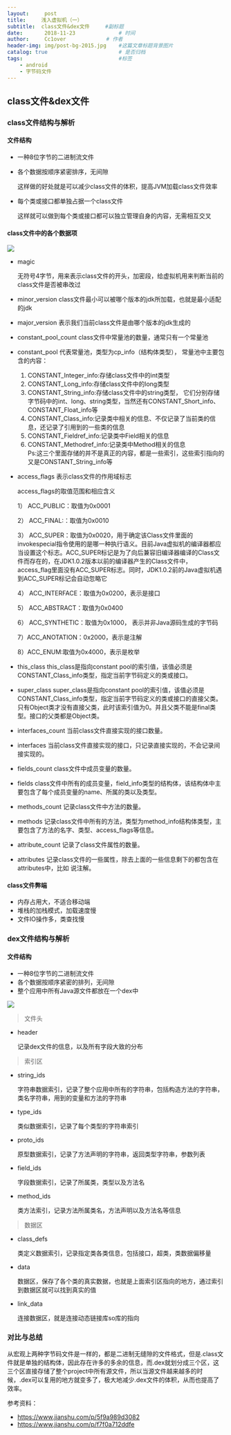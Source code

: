 ```yaml
---
layout:     post   				    
title:     浅入虚拟机（一）  				 
subtitle:  class文件&dex文件     #副标题
date:       2018-11-23			   	# 时间
author:     Cc1over				# 作者
header-img: img/post-bg-2015.jpg 	#这篇文章标题背景图片
catalog: true 						# 是否归档
tags:								#标签
    - android
    - 字节码文件
---
```


## class文件&dex文件

### class文件结构与解析

#### 文件结构

* 一种8位字节的二进制流文件

* 各个数据按顺序紧密排序，无间隙

  这样做的好处就是可以减少class文件的体积，提高JVM加载class文件效率

* 每个类或接口都单独占据一个class文件

  这样就可以做到每个类或接口都可以独立管理自身的内容，无需相互交叉

#### class文件中的各个数据项

![](https://coolshell.cn/wp-content/uploads/2013/03/1.png)

* magic

  无符号4字节，用来表示class文件的开头，加密段，给虚拟机用来判断当前的 class文件是否被串改过

* minor_version
  class文件最小可以被哪个版本的jdk所加载，也就是最小适配的jdk

* major_version
  表示我们当前class文件是由哪个版本的jdk生成的

* constant_pool_count
  class文件中常量池的数量，通常只有一个常量池

* constant_pool
  代表常量池，类型为cp_info（结构体类型），
  常量池中主要包含的内容：<br>
  1) CONSTANT_Integer_info:存储class文件中的int类型<br>
  2) CONSTANT_Long_info:存储class文件中的long类型<br>
  3) CONSTANT_String_info:存储class文件中的string类型，
  它们分别存储字节码中的int、long、string类型，当然还有CONSTANT_Short_info、CONSTANT_Float_info等<br>
  4) CONSTANT_Class_info:记录类中相关的信息、不仅记录了当前类的信息，还记录了引用到的一些类的信息<br>
  5) CONSTANT_Fieldref_info:记录类中Field相关的信息<br>
  6) CONSTANT_Methodref_info:记录类中Method相关的信息<br>
  Ps:这三个里面存储的并不是真正的内容，都是一些索引，这些索引指向的又是CONSTANT_String_info等<br>

* access_flags
  表示class文件的作用域标志<br>

  access_flags的取值范围和相应含义<br>

  1）  ACC_PUBLIC：取值为0x0001<br>

  2）  ACC_FINAL:：取值为0x0010<br>

  3）  ACC_SUPER：取值为0x0020，用于确定该Class文件里面的invokespecial指令使用的是哪一种执行语义。目前Java虚拟机的编译器都应当设置这个标志。ACC_SUPER标记是为了向后兼容旧编译器编译的Class文件而存在的，在JDK1.0.2版本以前的编译器产生的Class文件中，access_flag里面没有ACC_SUPER标志。同时，JDK1.0.2前的Java虚拟机遇到ACC_SUPER标记会自动忽略它<br>

  4） ACC_INTERFACE：取值为0x0200，表示是接口<br>

  5） ACC_ABSTRACT：取值为0x0400<br>

  6） ACC_SYNTHETIC：取值为0x1000， 表示并非Java源码生成的字节码<br>

  7）ACC_ANOTATION：0x2000，表示是注解<br>

  8）ACC_ENUM:取值为0x4000，表示是枚举<br>

* this_class
  this_class是指向constant pool的索引值，该值必须是CONSTANT_Class_info类型，指定当前字节码定义的类或接口。

* super_class
  super_class是指向constant pool的索引值，该值必须是CONSTANT_Class_info类型，指定当前字节码定义的类或接口的直接父类。只有Object类才没有直接父类，此时该索引值为0。并且父类不能是final类型。接口的父类都是Object类。

* interfaces_count
  当前class文件直接实现的接口数量。

* interfaces
  当前class文件直接实现的接口，只记录直接实现的，不会记录间接实现的。

* fields_count
  class文件中成员变量的数量。

* fields
  class文件中所有的成员变量，field_info类型的结构体，该结构体中主要包含了每个成员变量的name、所属的类以及类型。

* methods_count
  记录class文件中方法的数量。

* methods
  记录class文件中所有的方法，类型为method_info结构体类型，主要包含了方法的名字、类型、access_flags等信息。

* attribute_count
  记录了class文件属性的数量。

* attributes
  记录class文件的一些属性，除去上面的一些信息剩下的都包含在attributes中，比如    说注解。

#### class文件弊端

* 内存占用大，不适合移动端
* 堆栈的加栈模式，加载速度慢
* 文件IO操作多，类查找慢

### dex文件结构与解析

#### 文件结构

* 一种8位字节的二进制流文件
* 各个数据按顺序紧密的排列，无间隙
* 整个应用中所有Java源文件都放在一个dex中

![](http://gnaixx.cc/blog_images/20161129/1.png)
> 文件头

* header

  记录dex文件的信息，以及所有字段大致的分布

> 索引区

* string_ids

  字符串数据索引，记录了整个应用中所有的字符串，包括构造方法的字符串，类名字符串，用到的变量和方法的字符串

* type_ids

  类似数据索引，记录了每个类型的字符串索引

* proto_ids

  原型数据索引，记录了方法声明的字符串，返回类型字符串，参数列表

* field_ids

  字段数据索引，记录了所属类，类型以及方法名

* method_ids

  类方法索引，记录方法所属类名，方法声明以及方法名等信息

>数据区

* class_defs

  类定义数据索引，记录指定类各类信息，包括接口，超类，类数据偏移量

* data

  数据区，保存了各个类的真实数据，也就是上面索引区指向的地方，通过索引到数据区就可以找到真实的值

* link_data

  连接数据区，就是连接动态链接库so库的指向

### 对比与总结

从宏观上两种字节码文件是一样的，都是二进制无缝隙的文件格式，但是.class文件就是单独的结构体，因此存在许多的多余的信息，而.dex就划分成三个区，这三个区直接存储了整个project中所有源文件，所以当源文件越来越多的时候，.dex可以复用的地方就变多了，极大地减少.dex文件的体积，从而也提高了效率。















参考资料：<br>

* https://www.jianshu.com/p/5f9a989d3082
* https://www.jianshu.com/p/f7f0a712ddfe